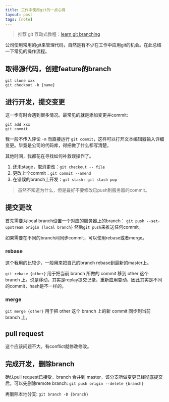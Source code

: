 ```yaml
---
title: 工作中使用git的一点心得
layout: post
tags: [note]
---
```


> 推荐 git 互动式教程：[learn git branching](https://learngitbranching.js.org)

公司使用常用的git来管理代码，自然是有不少在工作中应用git的机会。在此总结一下常见的操作流程。

## 取得源代码，创建feature的branch
```
git clone xxx
git checkout -b {name}
```

## 进行开发，提交变更
这一步有时会遇到很多情况。最常见的就是添加变更并commit: 

```
git add xxx
git commit
```

我一般不传入评论 `-m` 而直接运行 `git commit`，这样可以打开文本编辑器输入详细变更。毕竟是公司的代码库，得把做了什么都写清楚。

其他时间，我都花在寻找如何补救误操作了。

1. 还未stage，取消更改：`git checkout -- file`
2. 更改上个commit：`git commit --amend`
3. 在错误的branch上开发：`git stash; git stash pop`

> 虽然不知道为什么，但是最好不要修改已push到服务器的commit。

## 提交更改
首先需要为local branch设置一个对应的服务器上的branch：
`git push --set-upstream origin {local branch}`
然后`git push`来推送任何commit。

如果需要在不同的branch间同步commit，可以使用rebase或者merge。

### rebase
这个我用的比较少，一般用来把自己的branch rebase到最新的master上。

`git rebase {other}` 用于把当前 branch 所做的 commit 移到 other 这个 branch 上。说是移动，其实是replay提交记录，重新应用变动，因此其实是不同的commit，hash是不一样的。

### merge
`git merge {other}` 用于把 other 这个 branch 上的新 commit 同步到当前 branch 上。

## pull request
这个应该问题不大。有conflict就修改修改。

## 完成开发，删除branch
确认pull request已接受，branch 合并到 master，该分支所做变更已经彻底提交后，可以先删除remote branch:
`git push origin --delete {branch}`

再删除本地分支: `git branch -D {branch}`

